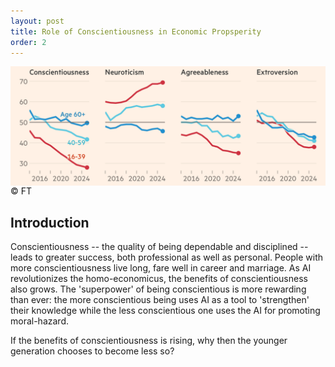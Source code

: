 ```yaml
---
layout: post
title: Role of Conscientiousness in Economic Propsperity
order: 2
---
```


<img src="/images/Conscientiousness.png" style="display:block; margin:auto;" width="900" />
&copy; FT

## Introduction

Conscientiousness -- the quality of being dependable and disciplined -- leads to greater success, both professional as well as personal. People with more conscientiousness live long, fare well in career and marriage. As AI revolutionizes the homo-economicus, the benefits of conscientiousness also grows. The 'superpower' of being conscientious is more rewarding than ever: the more conscientious being uses AI as a tool to 'strengthen' their knowledge while the less conscientious one uses the AI for promoting moral-hazard.

If the benefits of conscientiousness is rising, why then the younger generation chooses to become less so?